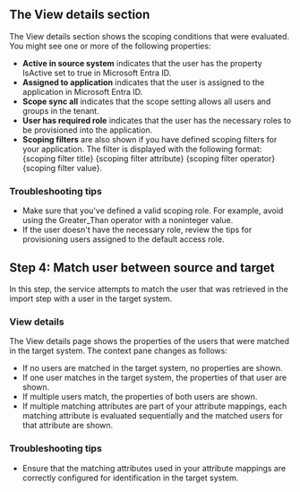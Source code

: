 ## The View details section

The View details section shows the scoping conditions that were evaluated. You might see one or more of the following properties:

- **Active in source system** indicates that the user has the property IsActive set to true in Microsoft Entra ID.
- **Assigned to application** indicates that the user is assigned to the application in Microsoft Entra ID.
- **Scope sync all** indicates that the scope setting allows all users and groups in the tenant.
- **User has required role** indicates that the user has the necessary roles to be provisioned into the application.
- **Scoping filters** are also shown if you have defined scoping filters for your application. The filter is displayed with the following format: {scoping filter title} {scoping filter attribute} {scoping filter operator} {scoping filter value}.

### Troubleshooting tips

- Make sure that you've defined a valid scoping role. For example, avoid using the Greater_Than operator with a noninteger value.
- If the user doesn't have the necessary role, review the tips for provisioning users assigned to the default access role.

## Step 4: Match user between source and target

In this step, the service attempts to match the user that was retrieved in the import step with a user in the target system.

### View details

The View details page shows the properties of the users that were matched in the target system. The context pane changes as follows:

- If no users are matched in the target system, no properties are shown.
- If one user matches in the target system, the properties of that user are shown.
- If multiple users match, the properties of both users are shown.
- If multiple matching attributes are part of your attribute mappings, each matching attribute is evaluated sequentially and the matched users for that attribute are shown.

### Troubleshooting tips

- Ensure that the matching attributes used in your attribute mappings are correctly configured for identification in the target system.